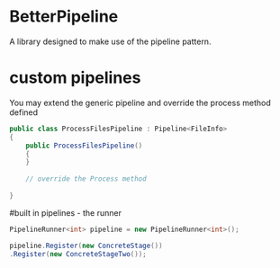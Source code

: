 # BetterPipeline

A library designed to make use of the pipeline pattern.

# custom pipelines

You may extend the generic pipeline and override the process method defined

```C#
public class ProcessFilesPipeline : Pipeline<FileInfo>
{
    public ProcessFilesPipeline()
    {
    }
    
    // override the Process method
    
}
```

#built in pipelines - the runner

```C#
PipelineRunner<int> pipeline = new PipelineRunner<int>();

pipeline.Register(new ConcreteStage())
.Register(new ConcreteStageTwo());

```
